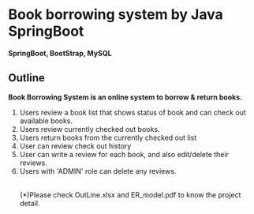 <h1>Book borrowing system by Java SpringBoot</h1>
<p><b>SpringBoot, BootStrap, MySQL</b></p>	

<h2>Outline</h2>
<p><b>Book Borrowing System is an online system to borrow & return books.</b><p>
<ol>
<li>Users review a book list that shows status of book and can check out available books.</li>
<li>Users review currently checked out books.</li>
<li>Users return books from the currently checked out list</li>
<li>User can review check out history</li>
<li>User can write a review for each book, and also edit/delete their reviews.</li>
<li>Users with 'ADMIN' role can delete any reviews.</li>
<br>
<p>(*)Please check OutLine.xlsx and ER_model.pdf to know the project detail.</p> 



